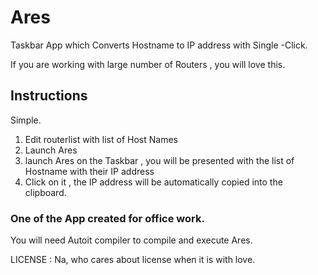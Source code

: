 # Ares
Taskbar App which Converts Hostname to IP address with Single -Click.

If you are working with large number of Routers , you will love this.

## Instructions
Simple.
1. Edit routerlist with list of Host Names
2. Launch Ares
3. launch Ares on the Taskbar , you will be presented with the list of Hostname with their IP address
4. Click on it , the IP address will be automatically copied into the clipboard.

### One of the App created for office work.
You will need Autoit compiler to compile and execute Ares.


LICENSE : Na, who cares about license when it is with love.
